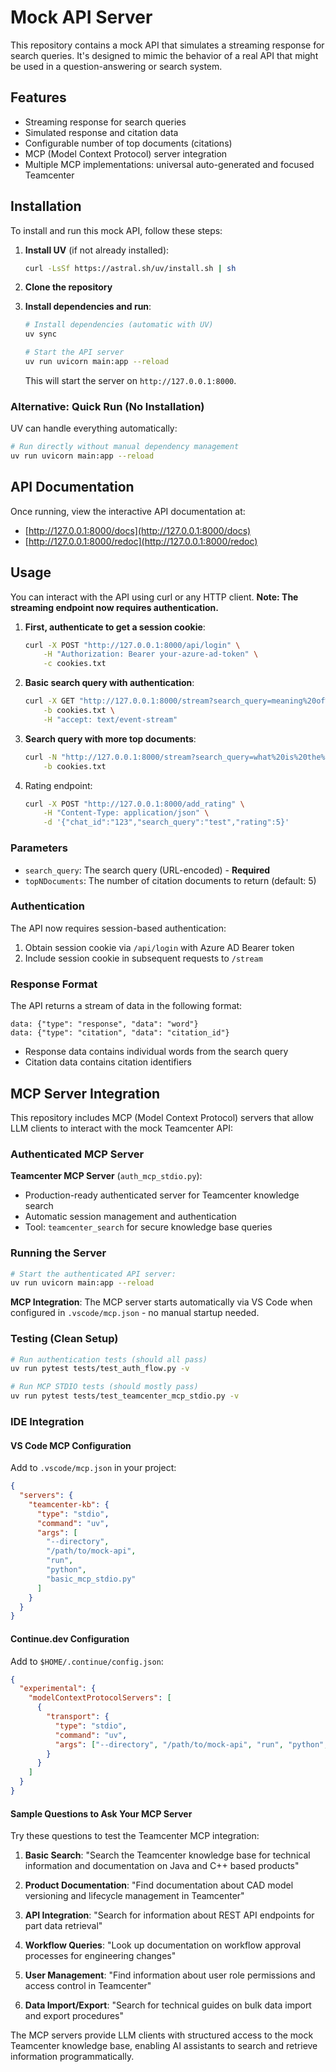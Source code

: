 # Mock API Server

This repository contains a mock API that simulates a streaming response for search queries. It's designed to mimic the behavior of a real API that might be used in a question-answering or search system.

## Features

- Streaming response for search queries
- Simulated response and citation data
- Configurable number of top documents (citations)
- MCP (Model Context Protocol) server integration
- Multiple MCP implementations: universal auto-generated and focused Teamcenter

## Installation

To install and run this mock API, follow these steps:

1. **Install UV** (if not already installed):

   ```bash
   curl -LsSf https://astral.sh/uv/install.sh | sh
   ```

2. **Clone the repository**

3. **Install dependencies and run**:

   ```bash
   # Install dependencies (automatic with UV)
   uv sync

   # Start the API server
   uv run uvicorn main:app --reload
   ```

   This will start the server on `http://127.0.0.1:8000`.

### Alternative: Quick Run (No Installation)

UV can handle everything automatically:

```bash
# Run directly without manual dependency management
uv run uvicorn main:app --reload
```

## API Documentation

Once running, view the interactive API documentation at:

- [http://127.0.0.1:8000/docs](http://127.0.0.1:8000/docs)
- [http://127.0.0.1:8000/redoc](http://127.0.0.1:8000/redoc)

## Usage

You can interact with the API using curl or any HTTP client. **Note: The streaming endpoint now requires authentication.**

1. **First, authenticate to get a session cookie**:

    ```bash
    curl -X POST "http://127.0.0.1:8000/api/login" \
        -H "Authorization: Bearer your-azure-ad-token" \
        -c cookies.txt
    ```

2. **Basic search query with authentication**:

    ```bash
    curl -X GET "http://127.0.0.1:8000/stream?search_query=meaning%20of%20life&topNDocuments=3" \
        -b cookies.txt \
        -H "accept: text/event-stream"
    ```

3. **Search query with more top documents**:

    ```bash
    curl -N "http://127.0.0.1:8000/stream?search_query=what%20is%20the%20meaning%20of%20life&topNDocuments=5" \
        -b cookies.txt
    ```

3. Rating endpoint:

    ```bash
    curl -X POST "http://127.0.0.1:8000/add_rating" \
        -H "Content-Type: application/json" \
        -d '{"chat_id":"123","search_query":"test","rating":5}'
    ```

### Parameters

- `search_query`: The search query (URL-encoded) - **Required**
- `topNDocuments`: The number of citation documents to return (default: 5)

### Authentication

The API now requires session-based authentication:

1. Obtain session cookie via `/api/login` with Azure AD Bearer token
2. Include session cookie in subsequent requests to `/stream`

### Response Format

The API returns a stream of data in the following format:

```log
data: {"type": "response", "data": "word"}
data: {"type": "citation", "data": "citation_id"}
```

- Response data contains individual words from the search query
- Citation data contains citation identifiers

## MCP Server Integration

This repository includes MCP (Model Context Protocol) servers that allow LLM clients to interact with the mock Teamcenter API:

### Authenticated MCP Server

**Teamcenter MCP Server** (`auth_mcp_stdio.py`):
- Production-ready authenticated server for Teamcenter knowledge search  
- Automatic session management and authentication
- Tool: `teamcenter_search` for secure knowledge base queries

### Running the Server

```bash
# Start the authenticated API server:
uv run uvicorn main:app --reload
```

**MCP Integration**: The MCP server starts automatically via VS Code when configured in `.vscode/mcp.json` - no manual startup needed.

### Testing (Clean Setup)

```bash
# Run authentication tests (should all pass)
uv run pytest tests/test_auth_flow.py -v

# Run MCP STDIO tests (should mostly pass)  
uv run pytest tests/test_teamcenter_mcp_stdio.py -v
```

### IDE Integration

#### VS Code MCP Configuration

Add to `.vscode/mcp.json` in your project:

```json
{
  "servers": {
    "teamcenter-kb": {
      "type": "stdio",
      "command": "uv",
      "args": [
        "--directory",
        "/path/to/mock-api",
        "run",
        "python",
        "basic_mcp_stdio.py"
      ]
    }
  }
}
```

#### Continue.dev Configuration

Add to `$HOME/.continue/config.json`:

```json
{
  "experimental": {
    "modelContextProtocolServers": [
      {
        "transport": {
          "type": "stdio",
          "command": "uv",
          "args": ["--directory", "/path/to/mock-api", "run", "python", "basic_mcp_stdio.py"]
        }  
      }
    ]
  }
}
```

#### Sample Questions to Ask Your MCP Server

Try these questions to test the Teamcenter MCP integration:

1. **Basic Search**: "Search the Teamcenter knowledge base for technical information and documentation on Java and C++ based products"

2. **Product Documentation**: "Find documentation about CAD model versioning and lifecycle management in Teamcenter"

3. **API Integration**: "Search for information about REST API endpoints for part data retrieval"

4. **Workflow Queries**: "Look up documentation on workflow approval processes for engineering changes"

5. **User Management**: "Find information about user role permissions and access control in Teamcenter"

6. **Data Import/Export**: "Search for technical guides on bulk data import and export procedures"

The MCP servers provide LLM clients with structured access to the mock Teamcenter knowledge base, enabling AI assistants to search and retrieve information programmatically.
